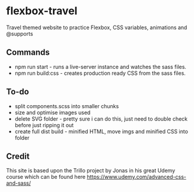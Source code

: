 # flexbox-travel
Travel themed website to practice Flexbox, CSS variables, animations and @supports

## Commands
- npm run start - runs a live-server instance and watches the sass files.
- npm run build:css - creates production ready CSS from the sass files.

## To-do
- split components.scss into smaller chunks
- size and optimise images used
- delete SVG folder - pretty sure i can do this, just need to double check before just ripping it out
- create full dist build - minified HTML, move imgs and minified CSS into folder

## Credit
This site is based upon the Trillo project by Jonas in his great Udemy course which can be found here https://www.udemy.com/advanced-css-and-sass/
